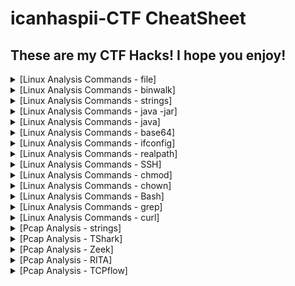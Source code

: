 # icanhaspii-CTF CheatSheet
## These are my CTF Hacks!  I hope you enjoy!
<details markdown>
  <br>
  <summary>[Linux Analysis Commands - file]</summary>
Run this to determine what type of file you are dealing with:<br><br>
<img src="images/File_Screenshot 2023-10-03 203208.png"><br><br>
</details>

<details markdown>
  <br>
  <summary>[Linux Analysis Commands - binwalk]</summary>
Run this to view a summary of the file contents:<br><br>
<img src="images/BinWalk_Screenshot 2023-10-03 203227.png"><br><br>
</details>

<details markdown>
  <br>
  <summary>[Linux Analysis Commands - strings]</summary>
Run this to get the list of printable characters from files.  You can even run strings on a Pcap!  Or, say for example, that you have something you think contains a flag and you know that flag is in the typical CTF format of flag{some_bonus}, you can run the following to cut down on the amount of data you have to parse through. The following will only yield lines of 8 characters or more:<br><br>
<img src="images/Strings_Screenshot 2023-05-12 172558.jpg"><br><br>
You can also combine strings and grep:<br><br>
<img src="images/Strings_Screenshot 2023-05-12 174704.jpg">
</details>

<details markdown>
  <br>
  <summary>[Linux Analysis Commands - java -jar]</summary>
The java -jar command will open a .jar file:<br><br>
<img src="images\Java_JarStegSolveHowTo.png"><br><br>
</details>

<details markdown>
  <br>
  <summary>[Linux Analysis Commands - java]</summary>
The java command will open a .java file:<br><br>
<img src="images/Java_Screenshot 2022-06-15 085349_Edited.png"><br><br>
</details>

<details markdown>
  <br>
  <summary>[Linux Analysis Commands - base64]</summary>
The base64 decode command will decode a b64 string.  There’s more than one way to invoke the base64 decode command, here are few:<br><br>
1. Grab a base64 encoded string such as: Umlja19SMGxsM2Q=<br><br>
2. Type the following into your Linux command prompt to echo/print to screen:<br><br>
echo 'Umlja19SMGxsM2Q=' | base64 -d<br><br>
3. Hit ENTER<br><br>
<img src="images/Base64_Screenshot 2023-11-08 172521.png"><br><br>
4. If you’re feeling really fancy, and you are playing a CTF, you can run the following to echo/print your decoded b64 in standard flag format to your screen:<br><br>
echo "flag{$(echo 'Umlja19SMGxsM2Q=' | base64 -d)}"<br><br>
<img src="images/Base64_Screenshot 2023-11-08 180945.png"><br><br>
-Here’s another way:<br><br>
1. Grab a base64 encoded string such as: Umlja19SMGxsM2Q=<br><br>
2. Type the following into your Linux command prompt:<br><br>
Base64 –d<br><br>
3. Hit ENTER<br><br>
<img src="images/Base64_Screenshot 2023-11-08 173111.png"><br><br>
4. At the prompt, paste in your base64 encoded string:<br><br>
<img src="images/Base64_Screenshot 2023-11-08 173249.png"><br><br>
5. Hit ENTER again:<br><br>
<img src="images/Base64_Screenshot 2023-11-08 173640.png"><br><br>
6. Finally, hit Control-D on your keyboard:<br><br>
<img src="images/Base64_Screenshot 2023-11-08 172847.png"><br><br>
-And yet another method:<br><br>
1. Save your base64 encoded string into a text editor:<br><br>
<img src="images/Base64_Screenshot 2023-11-08 174625.png"><br><br>
2. Type the following into your Linux command prompt to echo/print to screen:<br><br>
base64 -d dns.txt >decoded.txt<br><br>
<img src="images/Base64_Screenshot 2023-11-08 174546.png"><br><br>
3. Open your new file, “decoded.txt”:<br><br>
<img src="images/Base64_Screenshot 2023-11-08 174720.png"><br><br>
If you run across encoding similar to below:<br><br>
IO.Compression.DeflateStream([IO.MemoryStream][Convert]::FromBase64String<br><br>
[IO.Compression.CompressionMode]::Decompress<br><br>
You can try the following “Recipe” in CyberChef to decode:<br><br>
(a)From_Base64('A-Za-z0-9%2B/%3D',true,false)<br><br>
(b) Raw_Inflate(0,0,%5B'Adaptive','Block'%5D,false,false)<br><br>
</details>

<details markdown>
  <br>
  <summary>[Linux Analysis Commands - ifconfig]</summary>
To find your ip address and network configuration, you can use the old ifconfig command (considered depreciated), or the newer ip address command.  It works with any of the following, and of course more in depth combined with switches:<br><br>
<img src="images/ip_Screenshot 2023-11-09 105007.png"><br><br>
<img src="images/ip_Screenshot 2023-11-09 104951.png"><br><br>
<img src="images/ip_Screenshot 2023-11-09 104928.png"><br><br>
</details>

<details markdown>
  <br>
  <summary>[Linux Analysis Commands - realpath]</summary>
realpath converts each filename argument to an absolute pathname, which has no components that are symbolic links or the special . or .. directory entries. Each path component in the filename must exist, otherwise realpath will fail and non-zero exit status will be returned.<br><br>
href="https://www.google.com/url?q=https://linux.die.net/man/1/realpath&amp;sa=D&amp;source=editors&amp;ust=1699590511374365&amp;usg=AOvVaw1FkT0L7tNSOCrQIqhPv2FA">https://linux.die.net/man/1/realpath</a><br><br>
</details>

<details markdown>
  <br>
  <summary>[Linux Analysis Commands - SSH]</summary>
To find your ip address and network configuration, you can use the old ifconfig command (considered depreciated), or the newer ip address command.  It works with any of the following, and of course more in depth combined with switches:<br><br>
https://www.lrz.de/services/compute/courses/x_lecturenotes/191007_OpenSSH_Tutorial_2019.pdf<br><br>
https://opensource.com/article/20/9/ssh<br><br>
<img src="images/image181.jpg"><br><br>
</details>

<details markdown>
  <br>
  <summary>[Linux Analysis Commands - chmod]</summary>
chmod +x<br><br>
Note: chmod +x (plus x) stands for execute.<br><br>
Question:<br><br>
I want to write the Ubuntu analogue of a "batch file" (a shell script). But I don't know how to use chmod +x filename command to make it so that the script can be run. Nor do I know where to use it.<br><br>
Answer:<br><br>
chmod +x on a file (your script) only means, that you'll make it executable. Right click on your script and chose Properties -> Permissions -> Allow executing file as program, leaves you with the exact same result as the command in terminal.<br><br>
If a file you want to change permissions on is located within the systems directory you may need to be root, like so: (be careful, while using sudo command)<br><br>
sudo chmod +x /usr/share/testfolder/aFile<br><br>
https://askubuntu.com/questions/443789/what-does-chmod-x-filename-do-and-how-do-i-use-it<br><br>
Question:<br><br>
What is the difference between chmod u+x and just chmod +x? I have seen a ton of tutorials that say to use u+x to make scripts executable. However, omitting the u doesn't seem to have any effect.<br><br>
Answer:<br><br>
The man page of chmod covers that.<br><br>
u stands for user.<br><br>
g stands for group.<br><br>
o stands for others.<br><br>
a stands for all.<br><br>
That means that chmod u+x somefile will grant only the owner of that file execution permissions whereas chmod +x somefile is the same as chmod a+x somefile.<br>
<a href="https://askubuntu.com/questions/29589/chmod-ux-versus-chmod-x" target="_blank">https://askubuntu.com/questions/29589/chmod-ux-versus-chmod-x</a><br><br>
</details>

<details markdown>
  <br>
  <summary>[Linux Analysis Commands - chown]</summary>
To give a file permissions so that a regular user can move it or edit it, you can run the following:<br><br>
# chown kali NTUSER.DAT.dat<br><br>
</details>

<details markdown>
  <br>
  <summary>[Linux Analysis Commands - Bash]</summary>
Bash (Bourne-Again SHell) is one of the most commonly used Unix/Linux shells and is the default shell in many Linux distributions.<br><br>
<a href="https://www.freecodecamp.org/news/bash-scripting-tutorial-linux-shell-script-and-command-line-for-beginners" target="_blank">https://www.freecodecamp.org/news/bash-scripting-tutorial-linux-shell-script-and-command-line-for-beginners</a><br><br>
Some of the main delimiters (terminators or redirectors) for Bash commands are as follows:<br>
whoami; whoami<br>
whoami|<br>
> (output to)<br>
|| (double pipe)<br>
</details>

<details markdown>
  <br>
  <summary>[Linux Analysis Commands - grep]</summary>
Some common grep options:<br><br>
<img src="images/image165.png"><br><br>
<img src="images/Screenshot 2023-11-15 203316.png"><br><br>
grep example: cat cowrie.log.wwhf2020_lab2 | grep CMD<br><br>
<img src="images/image163.jpg"><br><br>
<img src="images/image155.jpg"><br><br>
Count w/ grep:<br><br>
<img src="images/image154.png"><br><br>
<img src="images/image158.png"><br><br>
</details>

<details markdown>
  <br>
  <summary>[Linux Analysis Commands - curl]</summary>
Curl is useful in transferring data without user interaction.<br><br>
curl http://nidus-setup:8080<br><br>
curl -X POST http://nidus-setup:8080/api/cooler -H "Content-Type: application/json" --data-binary '{"temperature":1000}'<br><br>
<img src="images/image157.png"><br><br>
</details>


<details markdown>
  <br>
  <summary>[Pcap Analysis - strings]</summary>
You can run strings on a Pcap! Below are a couple examples (I like to pipe my results to a .txt file for easier review):<br><br>
<img src="images/StringsPcap_Screenshot 2023-11-09 184958.png"><br><br>
</details>

<details markdown>
  <br>
  <summary>[Pcap Analysis - TShark]</summary>
<a href="https://osqa-ask.wireshark.org/questions/38071/how-to-extract-ip-addresses-from-cap-file-to-text-file" target="_blank">You can extract ip addresses from a Pcap using Tshark</a><br><br>
To extract just the destination ip, type the following command:<br><br>
<img src="images/TShark_Screenshot 2023-03-16 211016.jpg"><br><br>
To extract both the destination ip and the source ip, type the following command:<br><br>
<img src="images/TShark_Screenshot 2023-03-16 211435.jpg"><br><br>
</details>

<details markdown>
  <br>
  <summary>[Pcap Analysis - Zeek]</summary>
Zeek installs itself here:<br><br>
<img src="images/Zeek_Screenshot 2023-03-24 201006_Edited.jpg"><br><br>
To export logs from a Pcap into Zeek format, type the following syntax (r is for read):<br><br>
<img src="images/Zeek_Screenshot 2023-03-24 201006.jpg"><br><br>
</details>

<details markdown>
  <br>
  <summary>[Pcap Analysis - RITA]</summary>
RITA (Real Intelligence Threat Analytics):<br><br>
<a href="https://www.activecountermeasures.com/free-tools/rita" target="_blank">RITA is named in honor of John Strand’s mother who is no longer with us but will always be remembered in this loving way</a><br><br>
<a href="https://www.youtube.com/watch?v=QcQmG5KTLpo&ab_channel=ActiveCountermeasures" target="_blank">Chris Brenton has a fantastic install video</a><br><br>
To import logs from Zeek format into RITA, navigate via command line to the folder where your exported Pcap logs are:<br><br>
<img src="images/image62.jpg"><br><br>
Next, type the following syntax (LogsOily was the name of my pcap, so I called the output folder for RITA the same name):<br><br>
<img src="images/image64.png"><br><br>
RITA will tell you when it’s done:<br><br>
<img src="images/image66.jpg"><br><br>
</details>

<details markdown>
  <br>
  <summary>[Pcap Analysis - TCPflow]</summary>
TCPflow is a command-line tool for processing streams.<br><br>
<a href="https://linux.die.net/man/1/tcpflow" target="_blank">https://linux.die.net/man/1/tcpflow</a><br><br>
<a href="https://www.geeksforgeeks.org/tcp-flow-analyze-and-debug-network-traffic-in-linux/#" target="_blank">https://www.geeksforgeeks.org/tcp-flow-analyze-and-debug-network-traffic-in-linux/#</a><br><br>
<a href="https://simson.net/ref/2013/2013-12-05_tcpflow-and-BE-update.pdf" target="_blank">https://simson.net/ref/2013/2013-12-05_tcpflow-and-BE-update.pdf</a><br><br>
<img src="images/image183.png"><br><br>
<img src="images/image209.png"><br><br>
</details>



















